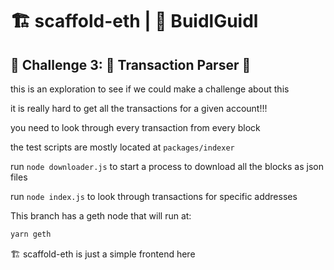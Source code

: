 # 🏗 scaffold-eth | 🏰 BuidlGuidl

## 🚩 Challenge 3: 📡 Transaction Parser 🔎

this is an exploration to see if we could make a challenge about this

it is really hard to get all the transactions for a given account!!!

you need to look through every transaction from every block



the test scripts are mostly located at `packages/indexer`

run `node downloader.js` to start a process to download all the blocks as json files

run `node index.js` to look through transactions for specific addresses


This branch has a geth node that will run at:

```bash
yarn geth
```



🏗 scaffold-eth is just a simple frontend here
